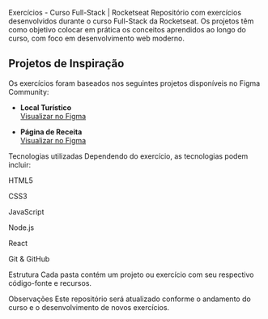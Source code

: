  Exercícios - Curso Full-Stack | Rocketseat
Repositório com exercícios desenvolvidos durante o curso Full-Stack da Rocketseat.
Os projetos têm como objetivo colocar em prática os conceitos aprendidos ao longo do curso, com foco em desenvolvimento web moderno.

##  Projetos de Inspiração

Os exercícios foram baseados nos seguintes projetos disponíveis no Figma Community:

- **Local Turístico**  
  [Visualizar no Figma](https://www.figma.com/community/file/1384542229391733447/local-turistico)

- **Página de Receita**  
  [Visualizar no Figma](https://www.figma.com/community/file/1360315130061454535/pagina-de-receita)

 Tecnologias utilizadas
Dependendo do exercício, as tecnologias podem incluir:

HTML5

CSS3

JavaScript

Node.js

React

Git & GitHub


 Estrutura
Cada pasta contém um projeto ou exercício com seu respectivo código-fonte e recursos.

 Observações
Este repositório será atualizado conforme o andamento do curso e o desenvolvimento de novos exercícios.
